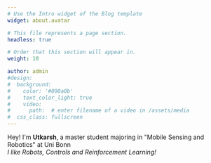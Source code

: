 ```yaml
---
# Use the Intro widget of the Blog template
widget: about.avatar

# This file represents a page section.
headless: true

# Order that this section will appear in.
weight: 10

author: admin
#design:
#  background:
#    color: '#090a0b'
#    text_color_light: true
#    video:
#      path:  # enter filename of a video in /assets/media
#  css_class: fullscreen
---
```


 Hey! I'm **Utkarsh**, a master student majoring in "Mobile Sensing and Robotics" at Uni Bonn  
 *I like Robots, Controls and Reinforcement Learning!*
